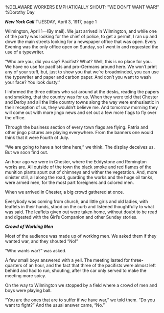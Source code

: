 %DELAWARE WORKERS EMPHATICALLY SHOUT: "WE DON'T WANT WAR!"
%Dorothy Day

__*New York Call*__  TUESDAY, April 3, 1917, page 1

Wilmington, April 1—(By mail). We just arrived in Wilmington, and while one of the party was looking for the chief of police, to get a permit, I ran up and down the main streets looking for a newspaper office that was open. Every Evening was the only office open on Sunday, so I went in and requested the use of a typewriter.

“Who are you, did you say? Pacifist? What? Well, this is no place for you. We have no use for pacifists and pro-Germans around here. We won’t print any of your stuff, but, just to show you that we’re broadminded, you can use the typewriter and paper and carbon paper. And don’t you want to wash your face? You look dusty.”

I informed the three editors who sat around at the desks, reading the papers and smoking, that the country was for us. When they were told that Chester and Derby and all the little country towns along the way were enthusiastic in their reception of us, they wouldn’t believe me. And tomorrow morning they will come out with more jingo news and set out a few more flags to fly over the office.

Through the business section of every town flags are flying. Patria and other jingo pictures are playing everywhere. From the banners one would think that it were Fourth of July.

“We are going to have a hot time here,” we think. The display deceives us. But we soon find out.

An hour ago we were in Chester, where the Eddystone and Remington works are. All outside of the town the black smoke and red flames of the munition plants spurt out of chimneys and wither the vegetation. And, more sinister still, all along the road, guarding the works and the huge oil tanks, were armed men, for the most part foreigners and colored men.

When we arrived in Chester, a big crowd gathered at once.

Everybody was coming from church, and little girls and old ladies, with leaflets in their hands, stood on the curb and listened thoughtfully to what was said. The leaflets given out were taken home, without doubt to be read and digested with the Girl’s Companion and other Sunday stories.

__*Crowd of Working Men*__

Most of the audience was made up of working men. We asked them if they wanted war, and they shouted “No!”

“Who wants war?” was asked.

A few small boys answered with a yell. The meeting lasted for three-quarters of an hour, and the fact that three of the pacifists were almost left behind and had to run, shouting, after the car only served to make the meeting more spicy.

On the way to Wilmington we stopped by a field where a crowd of men and boys were playing ball.

“You are the ones that are to suffer if we have war,” we told them. “Do you want to fight?” And the usual answer came, “No.”